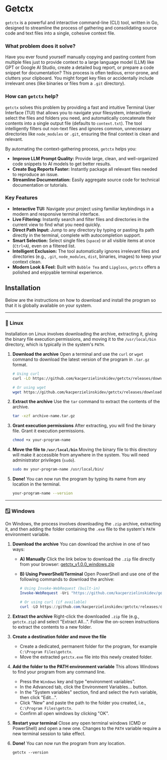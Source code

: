 # Getctx

`getctx` is a powerful and interactive command-line (CLI) tool, written in Go, designed to streamline the process of gathering and consolidating source code and text files into a single, cohesive context file.

### What problem does it solve?

Have you ever found yourself manually copying and pasting content from multiple files just to provide context to a large language model (LLM) like GPT or Google AI Studio, create a detailed bug report, or prepare a code snippet for documentation? This process is often tedious, error-prone, and clutters your clipboard. You might forget key files or accidentally include irrelevant ones (like binaries or files from a `.git` directory).

### How can `getctx` help?

`getctx` solves this problem by providing a fast and intuitive Terminal User Interface (TUI) that allows you to navigate your filesystem, interactively select the files and folders you need, and automatically concatenate their contents into a single output file (defaults to `context.txt`). The tool intelligently filters out non-text files and ignores common, unnecessary directories like `node_modules` or `.git`, ensuring the final context is clean and relevant.

By automating the context-gathering process, `getctx` helps you:

- **Improve LLM Prompt Quality:** Provide large, clean, and well-organized code snippets to AI models to get better results.
- **Create Bug Reports Faster:** Instantly package all relevant files needed to reproduce an issue.
- **Streamline Documentation:** Easily aggregate source code for technical documentation or tutorials.

### Key Features

- **Interactive TUI:** Navigate your project using familiar keybindings in a modern and responsive terminal interface.
- **Live Filtering:** Instantly search and filter files and directories in the current view to find what you need quickly.
- **Direct Path Input:** Jump to any directory by typing or pasting its path directly in the terminal, complete with autocompletion support.
- **Smart Selection:** Select single files (`space`) or all visible items at once (`Ctrl+A`), even on a filtered list.
- **Intelligent Exclusion:** The tool automatically ignores irrelevant files and directories (e.g., `.git`, `node_modules`, `dist`, binaries, images) to keep your context clean.
- **Modern Look & Feel:** Built with `Bubble Tea` and `Lipgloss`, `getctx` offers a polished and enjoyable terminal experience.

## Installation

Below are the instructions on how to download and install the program so that it is globally available on your system.

---

### 🐧 Linux

Installation on Linux involves downloading the archive, extracting it, giving the binary file execution permissions, and moving it to the `/usr/local/bin` directory, which is typically in the system's `PATH`.

1.  **Download the archive**
    Open a terminal and use the `curl` or `wget` command to download the latest version of the program in `.tar.gz` format.

    ```sh
    # Using curl
    curl -LO https://github.com/kacperzielinskidev/getctx/releases/download/v1.0.0/getctx_v1.0.0_linux_amd64.tar.gz

    # Or using wget
    wget https://github.com/kacperzielinskidev/getctx/releases/download/v1.0.0/getctx_v1.0.0_linux_amd64.tar.gz
    ```

2.  **Extract the archive**
    Use the `tar` command to extract the contents of the archive.

    ```sh
    tar -xzf archive-name.tar.gz
    ```

3.  **Grant execution permissions**
    After extracting, you will find the binary file. Grant it execution permissions.

    ```sh
    chmod +x your-program-name
    ```

4.  **Move the file to `/usr/local/bin`**
    Moving the binary file to this directory will make it accessible from anywhere in the system. You will need administrator privileges (`sudo`).

    ```sh
    sudo mv your-program-name /usr/local/bin/
    ```

5.  **Done!**
    You can now run the program by typing its name from any location in the terminal.

    ```sh
    your-program-name --version
    ```

---

### 🪟 Windows

On Windows, the process involves downloading the `.zip` archive, extracting it, and then adding the folder containing the `.exe` file to the system's `PATH` environment variable.

1.  **Download the archive**
    You can download the archive in one of two ways:

    - **A) Manually**
      Click the link below to download the `.zip` file directly from your browser:
      [getctx_v1.0.0_windows.zip](https://github.com/kacperzielinskidev/getctx/releases/download/v1.0.0/getctx_v1.0.0_windows.zip)

    - **B) Using PowerShell/Terminal**
      Open PowerShell and use one of the following commands to download the archive:

      ```powershell
      # Using Invoke-WebRequest (built-in)
      Invoke-WebRequest -Uri "https://github.com/kacperzielinskidev/getctx/releases/download/v1.0.0/getctx_v1.0.0_windows.zip" -OutFile "getctx.zip"

      # Or using curl (if available)
      curl -LO https://github.com/kacperzielinskidev/getctx/releases/download/v1.0.0/getctx_v1.0.0_windows.zip
      ```

2.  **Extract the archive**
    Right-click the downloaded `.zip` file (e.g., `getctx.zip`) and select "Extract All...". Follow the on-screen instructions to extract the contents to a new folder.

3.  **Create a destination folder and move the file**

    - Create a dedicated, permanent folder for the program, for example `C:\Program Files\getctx`.
    - Move the extracted `getctx.exe` file into this newly created folder.

4.  **Add the folder to the PATH environment variable**
    This allows Windows to find your program from any command line.

    - Press the `Windows` key and type "environment variables".
    - In the Advanced tab, click the Environment Variables... button.
    - In the "System variables" section, find and select the `Path` variable, then click "Edit...".
    - Click "New" and paste the path to the folder you created, i.e., `C:\Program Files\getctx`.
    - Confirm all open windows by clicking "OK".

5.  **Restart your terminal**
    Close any open terminal windows (CMD or PowerShell) and open a new one. Changes to the `PATH` variable require a new terminal session to take effect.

6.  **Done!**
    You can now run the program from any location.

    ```shell
    getctx --version
    ```
